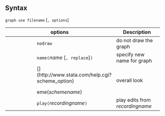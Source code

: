 ## Syntax

`graph use filename` \[`, options`\]

<table class="syntab">
<colgroup>
<col style="width: 33%" />
<col style="width: 33%" />
<col style="width: 33%" />
</colgroup>
<thead>
<tr class="header">
<th colspan="2">options</th>
<th>Description</th>
</tr>
</thead>
<tbody>
<tr class="odd">
<td class="normal"></td>
<td><code class="command" data-options="nodraw">nodraw</code></td>
<td>do not draw the graph</td>
</tr>
<tr class="even">
<td class="normal"></td>
<td><code class="command">name(</code><var class="command">name</var> [<code class="command">, replace</code>]<code class="command">)</code></td>
<td>specify new name for graph</td>
</tr>
<tr class="odd">
<td class="normal"></td>
<td>[](http://www.stata.com/help.cgi?scheme_option)
<ul>
</ul>
eme(<var class="command">schemename</var>)<strong></strong></td>
<td>overall look</td>
</tr>
<tr class="even">
<td class="normal"></td>
<td><code class="command">play(</code><var class="command">recordingname</var><code class="command">)</code></td>
<td>play edits from <var class="command">recordingname</var></td>
</tr>
</tbody>
</table>
